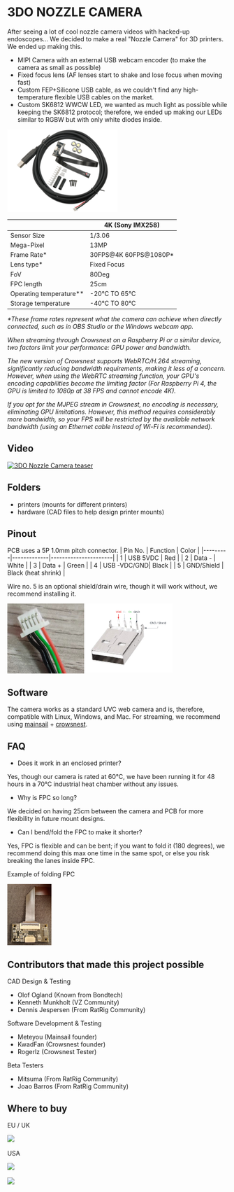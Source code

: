 # 3DO NOZZLE CAMERA

After seeing a lot of cool nozzle camera videos with hacked-up endoscopes...
We decided to make a real "Nozzle Camera" for 3D printers.
We ended up making this.
- MIPI Camera with an external USB webcam encoder (to make the camera as small as possible)
- Fixed focus lens (AF lenses start to shake and lose focus when moving fast)
- Custom FEP+Silicone USB cable, as we couldn't find any high-temperature flexible USB cables on the market.
- Custom SK6812 WWCW LED, we wanted as much light as possible while keeping the SK6812 protocol; therefore, we ended up making our LEDs similar to RGBW but with only white diodes inside.

<img src="./images/NC_KIT.jpg" width="50%">

|                         | 4K (Sony IMX258)     |
|-------------------------|----------------------|
| Sensor Size             | 1/3.06               |
| Mega-Pixel              | 13MP                 |
| Frame Rate*              | 30FPS@4K 60FPS@1080P* |
| Lens type*              | Fixed Focus          |
| FoV                     | 80Deg                |
| FPC length              | 25cm                 |
| Operating temperature** | -20°C TO 65°C        |
| Storage temperature     | -40°C TO 80°C        |

_*These frame rates represent what the camera can achieve when directly connected, such as in OBS Studio or the Windows webcam app._

_When streaming through Crowsnest on a Raspberry Pi or a similar device, two factors limit your performance: GPU power and bandwidth._

_The new version of Crowsnest supports WebRTC/H.264 streaming, significantly reducing bandwidth requirements, making it less of a concern. However, when using the WebRTC streaming function, your GPU's encoding capabilities become the limiting factor (For Raspberry Pi 4, the GPU is limited to 1080p at 38 FPS and cannot encode 4K)._

_If you opt for the MJPEG stream in Crowsnest, no encoding is necessary, eliminating GPU limitations. However, this method requires considerably more bandwidth, so your FPS will be restricted by the available network bandwidth (using an Ethernet cable instead of Wi-Fi is recommended)._

## Video
[![3DO Nozzle Camera teaser](https://img.youtube.com/vi/BjG8rhLlGIU/0.jpg)](https://www.youtube.com/watch?v=BjG8rhLlGIU)

## Folders
- printers (mounts for different printers)
- hardware (CAD files to help design printer mounts)

## Pinout
PCB uses a 5P 1.0mm pitch connector.
| Pin No. | Function    | Color                |
|---------|-------------|----------------------|
| 1       | USB 5VDC    | Red                  |
| 2       | Data -      | White                |
| 3       | Data +      | Green                |
| 4       | USB -VDC/GND| Black                |
| 5       | GND/Shield  | Black (heat shrink)  |

Wire no. 5 is an optional shield/drain wire, though it will work without, we recommend installing it.

<img src="./images/pinout_5p.png" width="35%" align="left">
<img src="./images/pinout_usb2.png" width="40%">
</br>

## Software
The camera works as a standard UVC web camera and is, therefore, compatible with Linux, Windows, and Mac.
For streaming, we recommend using [mainsail](https://github.com/mainsail-crew/mainsail) + [crowsnest](https://github.com/mainsail-crew/crowsnest).

## FAQ
- Does it work in an enclosed printer?

Yes, though our camera is rated at 60°C, we have been running it for 48 hours in a 70°C industrial heat chamber without any issues.
- Why is FPC so long?

We decided on having 25cm between the camera and PCB for more flexibility in future mount designs.
- Can I bend/fold the FPC to make it shorter?

Yes, FPC is flexible and can be bent; if you want to fold it (180 degrees), we recommend doing this max one time in the same spot, or else you risk breaking the lanes inside FPC.

Example of folding FPC

<img src="./images/FPC_BEND.jpg" width="20%">

## Contributors that made this project possible
CAD Design & Testing
- Olof Ogland (Known from Bondtech)
- Kenneth Munkholt (VZ Community)
- Dennis Jespersen (From RatRig Community)

Software Development & Testing
- Meteyou (Mainsail founder)
- KwadFan (Crowsnest founder)
- Rogerlz (Crowsnest Tester)

Beta Testers
- Mitsuma (From RatRig Community)
- Joao Barros (From RatRig Community)

## Where to buy
EU / UK

<a alt="3DO" href="https://3do.eu/"><img src="https://3do.dk/img/logo-1694603603.jpg" width="200"></a>

USA

<a alt="Fabreeko" href="https://www.fabreeko.com/"><img src="https://cdn.shopify.com/s/files/1/0266/5001/7990/files/Fabreeko_Logo_ecf1536e-3074-4a0e-9306-87ca89f1abbd_320x.png" width="200"></a>

<a alt="KB3D" href="https://kb-3d.com/"><img src="https://kb-3d.com/store/img/kb-3d-logo-1673465361.jpg" width="200"></a>
